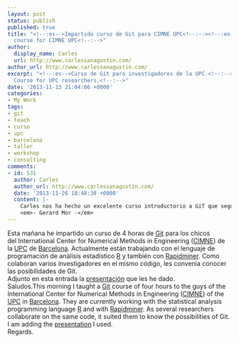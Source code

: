 ```yaml
---
layout: post
status: publish
published: true
title: "<!--:es-->Impartido curso de Git para CIMNE UPC<!--:--><!--:en-->Taught Git
  course for CIMNE UPC<!--:-->"
author:
  display_name: Carles
  url: http://www.carlessanagustin.com/
author_url: http://www.carlessanagustin.com/
excerpt: "<!--:es-->Curso de Git para investigadores de la UPC.<!--:--><!--:en-->Git
  Course for UPC researchers.<!--:-->"
date: '2013-11-13 21:04:06 +0000'
categories:
- My Work
tags:
- git
- teach
- curso
- upc
- barcelona
- taller
- workshop
- consulting
comments:
- id: 531
  author: Carles
  author_url: http://www.carlessanagustin.com/
  date: '2013-11-26 18:48:38 +0000'
  content: |-
    Carles nos ha hecho un excelente curso introductorio a GiT que seguro nos va a ayudar a trabajar de una forma mucho m&aacute;s colaborativa y din&aacute;mica.
    <em>- Gerard Mor -</em>
---
```

<p><!--:es-->Esta ma&ntilde;ana he impartido un curso de 4 horas de <a title="Git" href="http://git-scm.com/" target="_blank">Git</a> para los chicos del&nbsp;International Center for Numerical Methods in Engineering (<a title="CIMNE" href="http://cimne.upc.edu/" target="_blank">CIMNE</a>) de la <a href="http://www.upc.edu">UPC</a> de <a title="Barcelona" href="http://goo.gl/maps/X5Nbb" target="_blank">Barcelona</a>. Actualmente est&aacute;n trabajando con el lenguaje de programaci&oacute;n de an&aacute;lisis estad&iacute;stico <a href="http://www.r-project.org/">R</a> y tambi&eacute;n con <a title="Rapidminer" href="http://rapidminer.com/" target="_blank">Rapidminer</a>. Como colaboran varios investigadores en el mismo c&oacute;digo, les convenia conocer las posibilidades de Git.<br />
Adjunto en esta entrada la <a href="/images/posts/2013/11/slides-git-reduced.pdf">presentaci&oacute;n</a> que les he dado.<br />
Saludos.<!--:--><!--:en-->This morning I taught a <a title="Git" href="http://git-scm.com/" target="_blank">Git</a> course of four hours to the guys of the International Center for Numerical Methods in Engineering (<a title="CIMNE" href="http://cimne.upc.edu/" target="_blank">CIMNE</a>) of the <a href="http://www.upc.edu">UPC</a> in <a title="Barcelona" href="http://goo.gl/maps/X5Nbb" target="_blank">Barcelona</a>. They are currently working with the statistical analysis programming language <a href="http://www.r-project.org/">R</a> and with <a title="Rapidminer" href="http://rapidminer.com/" target="_blank">Rapidminer</a>. As several researchers collaborate on the same code, it suited them to know the possibilities of Git.<br />
I am adding the <a href="/images/posts/2013/11/slides-git-reduced.pdf">presentation</a> I used.<br />
Regards.<!--:--></p>
